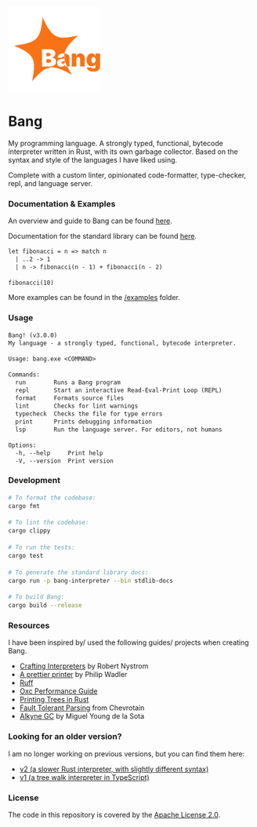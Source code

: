 <img src="./logo.svg" height="175px">

# Bang

My programming language. A strongly typed, functional, bytecode interpreter written in Rust, with its own garbage collector.
Based on the syntax and style of the languages I have liked using.

Complete with a custom linter, opinionated code-formatter, type-checker, repl, and language server.

### Documentation & Examples

An overview and guide to Bang can be found [here](./docs/guide.md).

Documentation for the standard library can be found [here](./docs/stdlib_docs.md).

```bang
let fibonacci = n => match n
  | ..2 -> 1
  | n -> fibonacci(n - 1) + fibonacci(n - 2)

fibonacci(10)
```

More examples can be found in the [/examples](./examples/) folder.

### Usage

```
Bang! (v3.0.0)
My language - a strongly typed, functional, bytecode interpreter.

Usage: bang.exe <COMMAND>

Commands:
  run        Runs a Bang program
  repl       Start an interactive Read-Eval-Print Loop (REPL)
  format     Formats source files
  lint       Checks for lint warnings
  typecheck  Checks the file for type errors
  print      Prints debugging information
  lsp        Run the language server. For editors, not humans

Options:
  -h, --help     Print help
  -V, --version  Print version
```

### Development

```sh
# To format the codebase:
cargo fmt

# To lint the codebase:
cargo clippy

# To run the tests:
cargo test

# To generate the standard library docs:
cargo run -p bang-interpreter --bin stdlib-docs

# To build Bang:
cargo build --release
```

### Resources

I have been inspired by/ used the following guides/ projects when creating Bang.

- [Crafting Interpreters](https://craftinginterpreters.com/) by Robert Nystrom
- [A prettier printer](https://homepages.inf.ed.ac.uk/wadler/papers/prettier/prettier.pdf) by Philip Wadler
- [Ruff](https://github.com/astral-sh/ruff)
- [Oxc Performance Guide](https://oxc-project.github.io/docs/learn/performance.html)
- [Printing Trees in Rust](https://www.georgevreilly.com/blog/2023/01/24/TreeInRust2PrintingTrees.html)
- [Fault Tolerant Parsing](https://chevrotain.io/docs/tutorial/step4_fault_tolerance.html) from Chevrotain
- [Alkyne GC](https://mcyoung.xyz/2022/06/07/alkyne-gc/) by Miguel Young de la Sota

### Looking for an older version?

I am no longer working on previous versions, but you can find them here:

- [v2 (a slower Rust interpreter, with slightly different syntax)](https://github.com/brownben/bang2)
- [v1 (a tree walk interpreter in TypeScript)](https://github.com/brownben/bang/releases/tag/JS)

### License

The code in this repository is covered by the [Apache License 2.0](./LICENSE).
